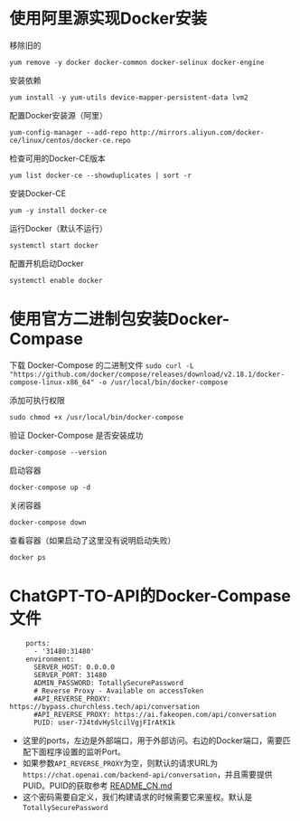 # 使用阿里源实现Docker安装

移除旧的

```yum remove -y docker docker-common docker-selinux docker-engine```

安装依赖

```yum install -y yum-utils device-mapper-persistent-data lvm2```

配置Docker安装源（阿里）

```yum-config-manager --add-repo http://mirrors.aliyun.com/docker-ce/linux/centos/docker-ce.repo```

检查可用的Docker-CE版本

```yum list docker-ce --showduplicates | sort -r```

安装Docker-CE

```yum -y install docker-ce```

运行Docker（默认不运行）

```systemctl start docker```

配置开机启动Docker

```systemctl enable docker```

# 使用官方二进制包安装Docker-Compase

下载 Docker-Compose 的二进制文件
```sudo curl -L "https://github.com/docker/compose/releases/download/v2.18.1/docker-compose-linux-x86_64" -o /usr/local/bin/docker-compose```

添加可执行权限

```sudo chmod +x /usr/local/bin/docker-compose```

验证 Docker-Compose 是否安装成功

```docker-compose --version```

启动容器

```docker-compose up -d```

关闭容器

```docker-compose down```

查看容器（如果启动了这里没有说明启动失败）

```docker ps```

# ChatGPT-TO-API的Docker-Compase文件

```
    ports:
      - '31480:31480'
    environment:
      SERVER_HOST: 0.0.0.0
      SERVER_PORT: 31480
      ADMIN_PASSWORD: TotallySecurePassword
      # Reverse Proxy - Available on accessToken
      #API_REVERSE_PROXY: https://bypass.churchless.tech/api/conversation
      #API_REVERSE_PROXY: https://ai.fakeopen.com/api/conversation
      PUID: user-7J4tdvHySlcilVgjFIrAtK1k

```

- 这里的ports，左边是外部端口，用于外部访问。右边的Docker端口，需要匹配下面程序设置的监听Port。
- 如果参数`API_REVERSE_PROXY`为空，则默认的请求URL为`https://chat.openai.com/backend-api/conversation`，并且需要提供PUID。PUID的获取参考 [README_CN.md](README_CN.md)
- 这个密码需要自定义，我们构建请求的时候需要它来鉴权。默认是```TotallySecurePassword```

